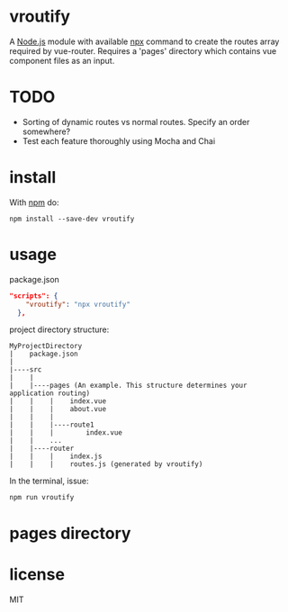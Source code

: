 # vroutify

A [Node.js](https://nodejs.org) module with available [npx](https://www.npmjs.com/package.npx) command to create the routes array required by vue-router.
Requires a 'pages' directory which contains vue component files as an input.

# TODO

- Sorting of dynamic routes vs normal routes. Specify an order somewhere?
- Test each feature thoroughly using Mocha and Chai

# install

With [npm](http://npmjs.org) do:

```
npm install --save-dev vroutify
```

# usage

package.json

```json
"scripts": {
    "vroutify": "npx vroutify"
  },
```

project directory structure:

```
MyProjectDirectory
|    package.json
|
|----src
|    |
|    |----pages (An example. This structure determines your application routing)
|    |    |    index.vue
|    |    |    about.vue
|    |    |
|    |    |----route1
|    |    |        index.vue
|    |    ...
|    |----router
|    |    |    index.js
|    |    |    routes.js (generated by vroutify)
```

In the terminal, issue:

```
npm run vroutify
```

# pages directory

# license

MIT
